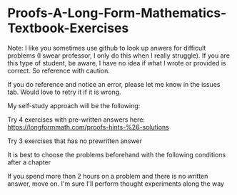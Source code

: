 # Proofs-A-Long-Form-Mathematics-Textbook-Exercises

Note: I like you sometimes use github to look up anwers for difficult problems (I swear professor, I only do this when I really struggle). If you are this type of student, be aware, I have no idea if what I wrote or provided is correct. So reference with caution.

If you do reference and notice an error, please let me know in the issues tab. Would love to retry it if it is wrong.


My self-study approach will be the following:

Try 4 exercises with pre-written answers here: https://longformmath.com/proofs-hints-%26-solutions

Try 3 exercises that has no prewritten answer

It is best to choose the problems beforehand with the following conditions after a chapter

If you spend more than 2 hours on a problem and there is no written answer, move on. I'm sure I'll perform thought experiments along the way
